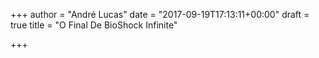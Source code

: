 +++
author = "André Lucas"
date = "2017-09-19T17:13:11+00:00"
draft = true
title = "O Final De BioShock Infinite"

+++
